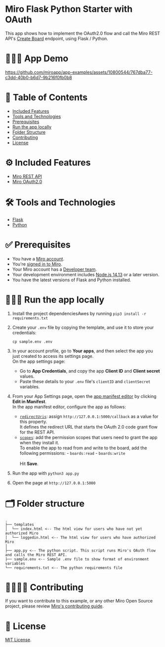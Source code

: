 # Miro Flask Python Starter with OAuth

This app shows how to implement the OAuth2.0 flow and call the Miro REST API's [Create Board](https://developers.miro.com/reference/create-board) endpoint, using Flask / Python.

# 👨🏻‍💻 App Demo

https://github.com/miroapp/app-examples/assets/10800544/767dba77-c3dd-40b0-b6d7-9b216f0fb0b8

# 📒 Table of Contents

- [Included Features](#features)
- [Tools and Technologies](#tools)
- [Prerequisites](#prerequisites)
- [Run the app locally](#run)
- [Folder Structure](#folder)
- [Contributing](#contributing)
- [License](#license)

# ⚙️ Included Features <a name="features"></a>

- [Miro REST API](https://developers.miro.com/reference/api-reference)
- [Miro OAuth2.0](https://developers.miro.com/docs/getting-started-with-oauth)

# 🛠️ Tools and Technologies <a name="tools"></a>

- [Flask](https://flask.palletsprojects.com/en/2.1.x/)
- [Python](https://www.python.org/)

# ✅ Prerequisites <a name="prerequisites"></a>

- You have a [Miro account](https://miro.com/signup/).
- You're [signed in to Miro](https://miro.com/login/).
- Your Miro account has a [Developer team](https://developers.miro.com/docs/create-a-developer-team).
- Your development environment includes [Node.js 14.13](https://nodejs.org/en/download) or a later version.
- You have the latest versions of Flask and Python installed.

# 🏃🏽‍♂️ Run the app locally <a name="run"></a>

1. Install the project dependenciesAwes by running `pip3 install -r requirements.txt`
2. Create your `.env` file by copying the template, and use it to store your credentials:
   ```
   cp sample.env .env
   ```
3. In your account profile, go to **Your apps**, and then select the app you just created to access its settings page. \
   On the app settings page:
   - Go to **App Credentials**, and copy the app **Client ID** and **Client secret** values.
   - Paste these details to your `.env` file's `clientID` and `clientSecret` variables.
4. From your App Settings page, open the [app manifest editor](https://developers.miro.com/docs/manually-create-an-app#step-2-configure-your-app-in-miro) by clicking **Edit in Manifest**. \
    In the app manifest editor, configure the app as follows:

   - [`redirectUris`](https://developers.miro.com/docs/app-manifest#redirecturis): assign `http://127.0.0.1:5000/callback` as a value for this property. \
     It defines the redirect URL that starts the OAuth 2.0 code grant flow for the REST API.
   - [`scopes`](https://developers.miro.com/docs/app-manifest#scopes): add the permission scopes that users need to grant the app when they install it. \
      To enable the app to read from and write to the board, add the following permissions: - `boards:read` - `boards:write`\
     \
     Hit **Save**.

5. Run the app with `python3 app.py`
6. Open the page at `http://127.0.0.1:5000`

# 🗂️ Folder structure <a name="folder"></a>

```
.
├── templates
│  └── index.html <-- The html view for users who have not yet authorized Miro
│  └── loggedin.html <-- The html view for users who have authorized Miro
│
├── app.py <-- The python script. This script runs Miro's OAuth flow and calls the Miro REST API.
├── sample.env <-- Sample .env file to show format of environment variables
└── requirements.txt <-- The python requirements file
```

# 🫱🏻‍🫲🏽 Contributing <a name="contributing"></a>

If you want to contribute to this example, or any other Miro Open Source project, please review [Miro's contributing guide](https://github.com/miroapp/app-examples/blob/main/CONTRIBUTING.md).

# 🪪 License <a name="license"></a>

[MIT License](https://github.com/miroapp/app-examples/blob/main/LICENSE).
